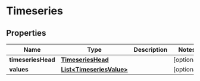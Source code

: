 
# Timeseries

## Properties
Name | Type | Description | Notes
------------ | ------------- | ------------- | -------------
**timeseriesHead** | [**TimeseriesHead**](TimeseriesHead.md) |  |  [optional]
**values** | [**List&lt;TimeseriesValue&gt;**](TimeseriesValue.md) |  |  [optional]



